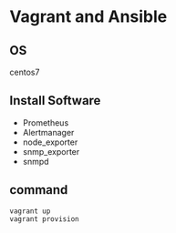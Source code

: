 Vagrant and Ansible
======

## OS

centos7

## Install Software

- Prometheus
- Alertmanager
- node_exporter
- snmp_exporter
- snmpd

## command

```
vagrant up
vagrant provision
```
